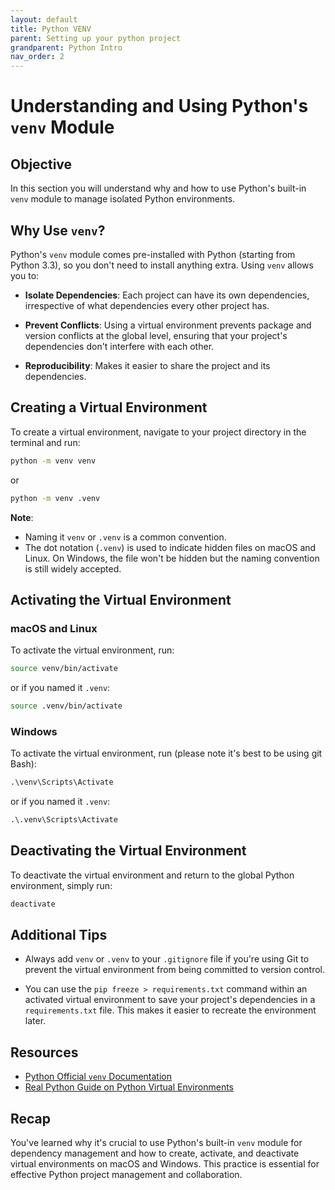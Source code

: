 ```yaml
---
layout: default
title: Python VENV
parent: Setting up your python project
grandparent: Python Intro
nav_order: 2
---
```


# Understanding and Using Python's `venv` Module

## Objective

In this section you will understand why and how to use Python's built-in `venv` module to manage isolated Python environments.

## Why Use `venv`?

Python's `venv` module comes pre-installed with Python (starting from Python 3.3), so you don't need to install anything extra. Using `venv` allows you to:

- **Isolate Dependencies**: Each project can have its own dependencies, irrespective of what dependencies every other project has.
  
- **Prevent Conflicts**: Using a virtual environment prevents package and version conflicts at the global level, ensuring that your project's dependencies don't interfere with each other.

- **Reproducibility**: Makes it easier to share the project and its dependencies.

## Creating a Virtual Environment

To create a virtual environment, navigate to your project directory in the terminal and run:

```bash
python -m venv venv
```

or

```bash
python -m venv .venv
```

**Note**:

- Naming it `venv` or `.venv` is a common convention.
- The dot notation (`.venv`) is used to indicate hidden files on macOS and Linux. On Windows, the file won't be hidden but the naming convention is still widely accepted.

## Activating the Virtual Environment

### macOS and Linux

To activate the virtual environment, run:

```bash
source venv/bin/activate
```

or if you named it `.venv`:

```bash
source .venv/bin/activate
```

### Windows

To activate the virtual environment, run (please note it's best to be using git Bash):

```cmd
.\venv\Scripts\Activate
```

or if you named it `.venv`:

```cmd
.\.venv\Scripts\Activate
```

## Deactivating the Virtual Environment

To deactivate the virtual environment and return to the global Python environment, simply run:

```bash
deactivate
```

## Additional Tips

- Always add `venv` or `.venv` to your `.gitignore` file if you're using Git to prevent the virtual environment from being committed to version control.

- You can use the `pip freeze > requirements.txt` command within an activated virtual environment to save your project's dependencies in a `requirements.txt` file. This makes it easier to recreate the environment later.

## Resources

- [Python Official `venv` Documentation](https://docs.python.org/3/library/venv.html)
- [Real Python Guide on Python Virtual Environments](https://realpython.com/python-virtual-environments-a-primer/)

## Recap

You've learned why it's crucial to use Python's built-in `venv` module for dependency management and how to create, activate, and deactivate virtual environments on macOS and Windows. This practice is essential for effective Python project management and collaboration.
